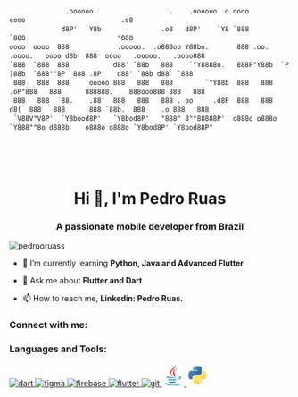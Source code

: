 ```
              .oooooo.                  .    .oooooo..o oooo                           oooo                        .o8  
             d8P'  `Y8b               .o8   d8P'    `Y8 `888                           `888                       "888  
oooo  oooo  888            .ooooo.  .o888oo Y88bo.       888 .oo.    .oooo.   oooo d8b  888  oooo   .ooooo.   .oooo888  
`888  `888  888           d88' `88b   888    `"Y8888o.   888P"Y88b  `P  )88b  `888""8P  888 .8P'   d88' `88b d88' `888  
 888   888  888     ooooo 888   888   888        `"Y88b  888   888   .oP"888   888      888888.    888ooo888 888   888  
 888   888  `88.    .88'  888   888   888 . oo     .d8P  888   888  d8(  888   888      888 `88b.  888    .o 888   888  
 `V88V"V8P'  `Y8bood8P'   `Y8bod8P'   "888" 8""88888P'  o888o o888o `Y888""8o d888b    o888o o888o `Y8bod8P' `Y8bod88P" 
                                                                                                                        
                                                                                                                        
                                                                                                                        
                                                                
```
<h1 align="center">Hi 👋, I'm Pedro Ruas</h1>
<h3 align="center">A passionate mobile developer from Brazil</h3>                                                                                                                   
<p align="left"> <img src="https://komarev.com/ghpvc/?username=pedrooruass&label=Profile%20views&color=0e75b6&style=flat" alt="pedrooruass" /> </p>

- 🌱 I’m currently learning **Python, Java and Advanced Flutter**

- 💬 Ask me about **Flutter and Dart**

- 📫 How to reach me, **Linkedin: Pedro Ruas.**

<h3 align="left">Connect with me:</h3>
<p align="left">
</p>

<h3 align="left">Languages and Tools:</h3>
<p align="left"> <a href="https://dart.dev" target="_blank" rel="noreferrer"> <img src="https://www.vectorlogo.zone/logos/dartlang/dartlang-icon.svg" alt="dart" width="40" height="40"/> </a> <a href="https://www.figma.com/" target="_blank" rel="noreferrer"> <img src="https://www.vectorlogo.zone/logos/figma/figma-icon.svg" alt="figma" width="40" height="40"/> </a> <a href="https://firebase.google.com/" target="_blank" rel="noreferrer"> <img src="https://www.vectorlogo.zone/logos/firebase/firebase-icon.svg" alt="firebase" width="40" height="40"/> </a> <a href="https://flutter.dev" target="_blank" rel="noreferrer"> <img src="https://www.vectorlogo.zone/logos/flutterio/flutterio-icon.svg" alt="flutter" width="40" height="40"/> </a> <a href="https://git-scm.com/" target="_blank" rel="noreferrer"> <img src="https://www.vectorlogo.zone/logos/git-scm/git-scm-icon.svg" alt="git" width="40" height="40"/> </a> <a href="https://www.java.com" target="_blank" rel="noreferrer"> <img src="https://raw.githubusercontent.com/devicons/devicon/master/icons/java/java-original.svg" alt="java" width="40" height="40"/> </a> <a href="https://www.python.org" target="_blank" rel="noreferrer"> <img src="https://raw.githubusercontent.com/devicons/devicon/master/icons/python/python-original.svg" alt="python" width="40" height="40"/> </a> </p>
